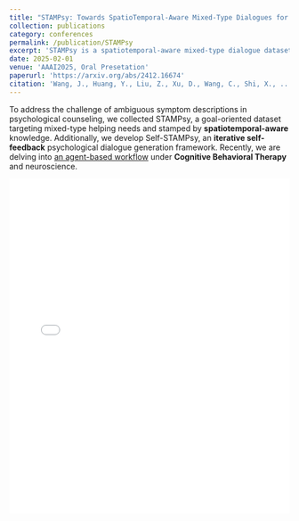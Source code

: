 ```yaml
---
title: "STAMPsy: Towards SpatioTemporal-Aware Mixed-Type Dialogues for Psychological Counseling"
collection: publications
category: conferences
permalink: /publication/STAMPsy
excerpt: 'STAMPsy is a spatiotemporal-aware mixed-type dialogue dataset for online psychological counseling. With helping skills, spatiotemporal-stamps and iterative self-feedback, effective Self-STAMPsy can clarify goals, be world aware and self-optimizing. '
date: 2025-02-01
venue: 'AAAI2025, Oral Presetation'
paperurl: 'https://arxiv.org/abs/2412.16674'
citation: 'Wang, J., Huang, Y., Liu, Z., Xu, D., Wang, C., Shi, X., ... \& Huang, Y.  (2025). STAMPsy: Towards SpatioTemporal-Aware Mixed-Type Dialogues for Psychological Counseling. Proceedings of the AAAI Conference on Artificial Intelligence. Vol. 39. No. 24. 2025. STAMPsy is a spatiotemporal-aware mixed-type dialogue dataset for online psychological counseling. With helping skills, spatiotemporal-stamps and iterative self-feedback, effective Self-STAMPsy can clarify goals, be world aware and self-optimizing. '
---
```



To address the challenge of ambiguous symptom descriptions in psychological counseling, we collected STAMPsy, a goal-oriented dataset targeting mixed-type helping needs and stamped by **spatiotemporal-aware** knowledge. Additionally, we develop Self-STAMPsy, an **iterative self-feedback** psychological dialogue generation framework. Recently, we are delving into  [an agent-based workflow](https://github.com/JOY-SWang/CBTI-Agent) under **Cognitive Behavioral Therapy** and neuroscience.

<embed src="/images/paper/STAMPsy_1.pdf" type="application/pdf" width="100%" height="600px" />

